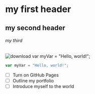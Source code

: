 # my first header
##  my second header
###### my third
![download](https://github.com/user-attachments/assets/f4b3af02-d001-4477-90a6-7d7a7353b3d5)
var myVar = "Hello, world!";
``` javascript
var myVar = "Hello, world!";
```
- [ ] Turn on GitHub Pages
- [ ] Outline my portfolio
- [ ] Introduce myself to the world
